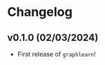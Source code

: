 # Changelog

<!--next-version-placeholder-->

## v0.1.0 (02/03/2024)

- First release of `graphlearn`!